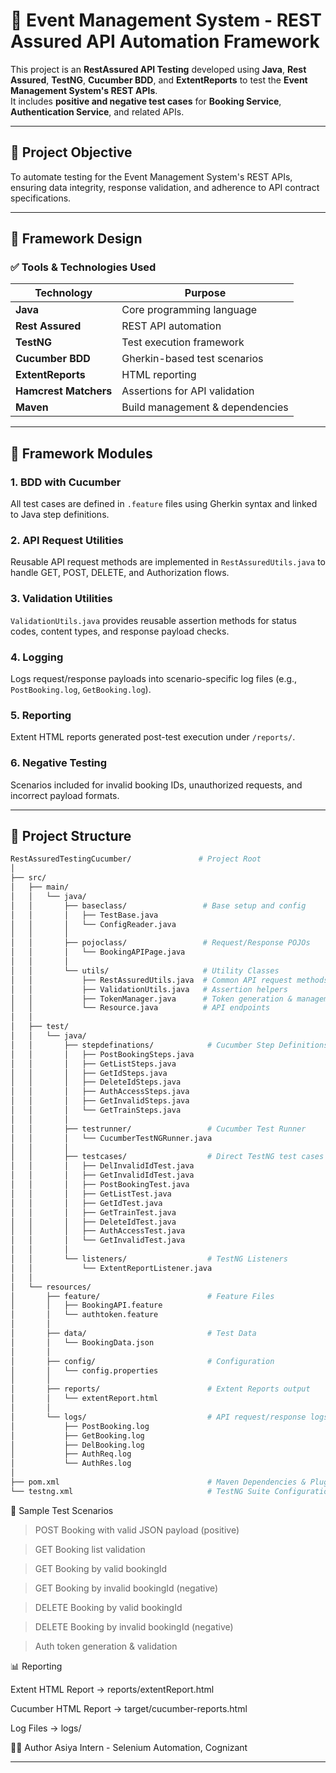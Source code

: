# 🧪 Event Management System - REST Assured API Automation Framework

This project is an **RestAssured API Testing** developed using **Java**, **Rest Assured**, **TestNG**, **Cucumber BDD**, and **ExtentReports** to test the **Event Management System's REST APIs**.  
It includes **positive and negative test cases** for **Booking Service**, **Authentication Service**, and related APIs.

---

## 📌 Project Objective

To automate testing for the Event Management System's REST APIs, ensuring data integrity, response validation, and adherence to API contract specifications.

---

## 🧱 Framework Design

### ✅ Tools & Technologies Used

| Technology | Purpose |
|------------|---------|
| **Java** | Core programming language |
| **Rest Assured** | REST API automation |
| **TestNG** | Test execution framework |
| **Cucumber BDD** | Gherkin-based test scenarios |
| **ExtentReports** | HTML reporting |
| **Hamcrest Matchers** | Assertions for API validation |
| **Maven** | Build management & dependencies |


---

## 🔧 Framework Modules

### 1. **BDD with Cucumber**
All test cases are defined in `.feature` files using Gherkin syntax and linked to Java step definitions.

### 2. **API Request Utilities**
Reusable API request methods are implemented in `RestAssuredUtils.java` to handle GET, POST, DELETE, and Authorization flows.

### 3. **Validation Utilities**
`ValidationUtils.java` provides reusable assertion methods for status codes, content types, and response payload checks.

### 4. **Logging**
Logs request/response payloads into scenario-specific log files (e.g., `PostBooking.log`, `GetBooking.log`).

### 5. **Reporting**
Extent HTML reports generated post-test execution under `/reports/`.

### 6. **Negative Testing**
Scenarios included for invalid booking IDs, unauthorized requests, and incorrect payload formats.

---

## 📁 Project Structure
```bash
RestAssuredTestingCucumber/               # Project Root
│
├── src/
│   ├── main/
│   │   └── java/
│   │       ├── baseclass/                 # Base setup and config
│   │       │   ├── TestBase.java
│   │       │   └── ConfigReader.java
│   │       │
│   │       ├── pojoclass/                 # Request/Response POJOs
│   │       │   └── BookingAPIPage.java
│   │       │
│   │       └── utils/                     # Utility Classes
│   │           ├── RestAssuredUtils.java  # Common API request methods
│   │           ├── ValidationUtils.java   # Assertion helpers
│   │           ├── TokenManager.java      # Token generation & management
│   │           └── Resource.java          # API endpoints
│   │
│   ├── test/
│   │   └── java/
│   │       ├── stepdefinations/            # Cucumber Step Definitions
│   │       │   ├── PostBookingSteps.java
│   │       │   ├── GetListSteps.java
│   │       │   ├── GetIdSteps.java
│   │       │   ├── DeleteIdSteps.java
│   │       │   ├── AuthAccessSteps.java
│   │       │   ├── GetInvalidSteps.java
│   │       │   └── GetTrainSteps.java
│   │       │
│   │       ├── testrunner/                 # Cucumber Test Runner
│   │       │   └── CucumberTestNGRunner.java
│   │       │
│   │       ├── testcases/                  # Direct TestNG test cases
│   │       │   ├── DelInvalidIdTest.java
│   │       │   ├── GetInvalidIdTest.java
│   │       │   ├── PostBookingTest.java
│   │       │   ├── GetListTest.java
│   │       │   ├── GetIdTest.java
│   │       │   ├── GetTrainTest.java
│   │       │   ├── DeleteIdTest.java
│   │       │   ├── AuthAccessTest.java
│   │       │   └── GetInvalidTest.java
│   │       │
│   │       └── listeners/                  # TestNG Listeners
│   │           └── ExtentReportListener.java
│   │
│   └── resources/
│       ├── feature/                        # Feature Files
│       │   ├── BookingAPI.feature
│       │   └── authtoken.feature
│       │
│       ├── data/                           # Test Data
│       │   └── BookingData.json
│       │
│       ├── config/                         # Configuration
│       │   └── config.properties
│       │
│       ├── reports/                        # Extent Reports output
│       │   └── extentReport.html
│       │
│       └── logs/                           # API request/response logs
│           ├── PostBooking.log
│           ├── GetBooking.log
│           ├── DelBooking.log
│           ├── AuthReq.log
│           └── AuthRes.log
│
├── pom.xml                                 # Maven Dependencies & Plugins
└── testng.xml                              # TestNG Suite Configuration

```

🧪 Sample Test Scenarios
> POST Booking with valid JSON payload (positive)

> GET Booking list validation

> GET Booking by valid bookingId

> GET Booking by invalid bookingId (negative)

> DELETE Booking by valid bookingId

> DELETE Booking by invalid bookingId (negative)

> Auth token generation & validation

📊 Reporting

Extent HTML Report → reports/extentReport.html

Cucumber HTML Report → target/cucumber-reports.html

Log Files → logs/

🙋‍♀️ Author
Asiya
Intern - Selenium Automation, Cognizant

---

